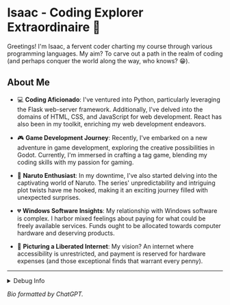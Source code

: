 # Isaac - Coding Explorer Extraordinaire 🚀

Greetings! I'm Isaac, a fervent coder charting my course through various programming languages. My aim? To carve out a path in the realm of coding (and perhaps conquer the world along the way, who knows? 😁).

## About Me
- 💻 **Coding Aficionado**: I've ventured into Python, particularly leveraging the Flask web-server framework. Additionally, I've delved into the domains of HTML, CSS, and JavaScript for web development. React has also been in my toolkit, enriching my web development endeavors.

- 🎮 **Game Development Journey**: Recently, I've embarked on a new adventure in game development, exploring the creative possibilities in Godot. Currently, I'm immersed in crafting a tag game, blending my coding skills with my passion for gaming.

- 🍥 **Naruto Enthusiast**: In my downtime, I've also started delving into the captivating world of Naruto. The series' unpredictability and intriguing plot twists have me hooked, making it an exciting journey filled with unexpected surprises.

- 💔 **Windows Software Insights**: My relationship with Windows software is complex. I harbor mixed feelings about paying for what could be freely available services. Funds ought to be allocated towards computer hardware and deserving products.

- 💭 **Picturing a Liberated Internet**: My vision? An internet where accessibility is unrestricted, and payment is reserved for hardware expenses (and those exceptional finds that warrant every penny).


---

<details>
  <summary>Debug Info</summary>
  Model: GPT-4.0-beta
  Date: 2024-06-10
</details>

*Bio formatted by ChatGPT.*
